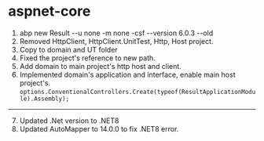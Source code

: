 # aspnet-core
1. abp new Result --u none -m none -csf --version 6.0.3 --old
2. Removed HttpClient, HttpClient.UnitTest, Http, Host project.
3. Copy to domain and UT folder
4. Fixed the project's reference to new path.
5. Add domain to main project's http host and client.
6. Implemented domain's application and interface, enable main host project's.
   ```options.ConventionalControllers.Create(typeof(ResultApplicationModule).Assembly);```
---
7. Updated .Net version to .NET8
8. Updated AutoMapper to 14.0.0 to fix .NET8 error.
